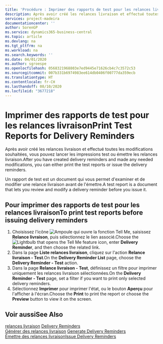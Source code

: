 ```yaml
---
title: 'Procédure : Imprimer des rapports de test pour les relances livraison'
description: Après avoir créé les relances livraison et effectué toutes les modifications souhaitées, vous pouvez lancer les impressions test ou émettre les relances livraison.
services: project-madeira
documentationcenter: ''
author: SorenGP
ms.service: dynamics365-business-central
ms.topic: article
ms.devlang: na
ms.tgt_pltfrm: na
ms.workload: na
ms.search.keywords: ''
ms.date: 04/01/2020
ms.author: sgroespe
ms.openlocfilehash: 0568321968803e7ed9445e71626cb4c7c3572c53
ms.sourcegitcommit: 007b331b6974983ee614db0406f00777da359ecb
ms.translationtype: HT
ms.contentlocale: fr-CH
ms.lasthandoff: 08/10/2020
ms.locfileid: "3677218"
---
```

# <a name="print-test-reports-for-delivery-reminders"></a><span data-ttu-id="53a76-103">Imprimer des rapports de test pour les relances livraison</span><span class="sxs-lookup"><span data-stu-id="53a76-103">Print Test Reports for Delivery Reminders</span></span>
<span data-ttu-id="53a76-104">Après avoir créé les relances livraison et effectué toutes les modifications souhaitées, vous pouvez lancer les impressions test ou émettre les relances livraison.</span><span class="sxs-lookup"><span data-stu-id="53a76-104">After you have created delivery reminders and made any needed modifications, you can either print the test reports or issue the delivery reminders.</span></span>  

<span data-ttu-id="53a76-105">Un rapport de test est un document qui vous permet d'examiner et de modifier une relance livraison avant de l'émettre.</span><span class="sxs-lookup"><span data-stu-id="53a76-105">A test report is a document that lets you review and modify a delivery reminder before you issue it.</span></span>  

## <a name="to-print-test-reports-before-issuing-delivery-reminders"></a><span data-ttu-id="53a76-106">Pour imprimer des rapports de test pour les relances livraison</span><span class="sxs-lookup"><span data-stu-id="53a76-106">To print test reports before issuing delivery reminders</span></span>  

1.  <span data-ttu-id="53a76-107">Choisissez l'icône ![Ampoule qui ouvre la fonction Tell Me](../../media/ui-search/search_small.png "Dites-moi ce que vous voulez faire"), saisissez **Relance livraison**, puis sélectionnez le lien associé.</span><span class="sxs-lookup"><span data-stu-id="53a76-107">Choose the ![Lightbulb that opens the Tell Me feature](../../media/ui-search/search_small.png "Tell me what you want to do") icon, enter **Delivery Reminder**, and then choose the related link.</span></span>  
2.  <span data-ttu-id="53a76-108">Dans la page **Liste relances livraison**, cliquez sur l'action **Relance livraison - Test**.</span><span class="sxs-lookup"><span data-stu-id="53a76-108">On the **Delivery Reminder List** page, choose the **Delivery Reminder - Test** action.</span></span>  
3.  <span data-ttu-id="53a76-109">Dans la page **Relance livraison - Test**, définissez un filtre pour imprimer uniquement les relances livraison sélectionnées.</span><span class="sxs-lookup"><span data-stu-id="53a76-109">On the **Delivery Reminder - Test** page, set a filter if you want to print only selected delivery reminders.</span></span>  
4.  <span data-ttu-id="53a76-110">Sélectionnez **Imprimer** pour imprimer l'état, ou le bouton **Aperçu** pour l'afficher à l'écran.</span><span class="sxs-lookup"><span data-stu-id="53a76-110">Choose the **Print** to print the report or choose the **Preview** button to view it on the screen.</span></span>  

## <a name="see-also"></a><span data-ttu-id="53a76-111">Voir aussi</span><span class="sxs-lookup"><span data-stu-id="53a76-111">See Also</span></span>  
 <span data-ttu-id="53a76-112">[relances livraison](delivery-reminders.md) </span><span class="sxs-lookup"><span data-stu-id="53a76-112">[Delivery Reminders](delivery-reminders.md) </span></span>  
 <span data-ttu-id="53a76-113">[Générer des relances livraison](how-to-generate-delivery-reminders.md) </span><span class="sxs-lookup"><span data-stu-id="53a76-113">[Generate Delivery Reminders](how-to-generate-delivery-reminders.md) </span></span>  
 [<span data-ttu-id="53a76-114">Émettre des relances livraison</span><span class="sxs-lookup"><span data-stu-id="53a76-114">Issue Delivery Reminders</span></span>](how-to-issue-delivery-reminders.md)
